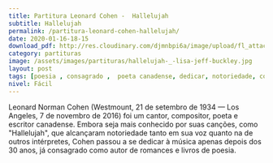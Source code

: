 ```yaml
---
title: Partitura Leonard Cohen -  Hallelujah
subtitle: Hallelujah
permalink: /partitura-leonard-cohen-hallelujah/
date: 2020-01-16-18-15
download_pdf: http://res.cloudinary.com/djmnbpi6a/image/upload/fl_attachment/v1/sheetmusic/leonard-cohen-ekladata.pdf
category: partituras
image: /assets/images/partituras/hallelujah-_-lisa-jeff-buckley.jpg
layout: post
tags: [poesia , consagrado ,  poeta canadense, dedicar, notoriedade, compositor]
nivel: Fácil
---
```

Leonard Norman Cohen (Westmount, 21 de setembro de 1934 — Los Angeles, 7 de novembro de 2016) foi um cantor, compositor, poeta e escritor canadense.
Embora seja mais conhecido por suas canções, como "Hallelujah", que alcançaram notoriedade tanto em sua voz quanto na de outros intérpretes, Cohen passou a se dedicar à música apenas depois dos 30 anos, já consagrado como autor de romances e livros de poesia.
